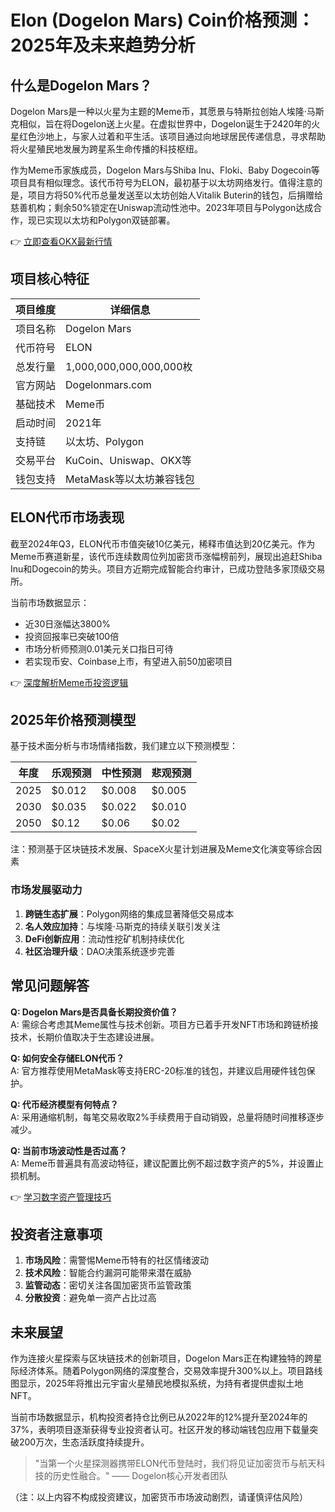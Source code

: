 # Elon (Dogelon Mars) Coin价格预测：2025年及未来趋势分析

## 什么是Dogelon Mars？

Dogelon Mars是一种以火星为主题的Meme币，其愿景与特斯拉创始人埃隆·马斯克相似，旨在将Dogelon送上火星。在虚拟世界中，Dogelon诞生于2420年的火星红色沙地上，与家人过着和平生活。该项目通过向地球居民传递信息，寻求帮助将火星殖民地发展为跨星系生命传播的科技枢纽。

作为Meme币家族成员，Dogelon Mars与Shiba Inu、Floki、Baby Dogecoin等项目具有相似理念。该代币符号为ELON，最初基于以太坊网络发行。值得注意的是，项目方将50%代币总量发送至以太坊创始人Vitalik Buterin的钱包，后捐赠给慈善机构；剩余50%锁定在Uniswap流动性池中。2023年项目与Polygon达成合作，现已实现以太坊和Polygon双链部署。

👉 [立即查看OKX最新行情](https://bit.ly/okx_welcome)

## 项目核心特征

| 项目维度       | 详细信息                     |
|----------------|----------------------------|
| 项目名称       | Dogelon Mars                |
| 代币符号       | ELON                        |
| 总发行量       | 1,000,000,000,000,000枚     |
| 官方网站       | Dogelonmars.com             |
| 基础技术       | Meme币                      |
| 启动时间       | 2021年                      |
| 支持链         | 以太坊、Polygon             |
| 交易平台       | KuCoin、Uniswap、OKX等      |
| 钱包支持       | MetaMask等以太坊兼容钱包    |

## ELON代币市场表现

截至2024年Q3，ELON代币市值突破10亿美元，稀释市值达到20亿美元。作为Meme币赛道新星，该代币连续数周位列加密货币涨幅榜前列，展现出追赶Shiba Inu和Dogecoin的势头。项目方近期完成智能合约审计，已成功登陆多家顶级交易所。

当前市场数据显示：
- 近30日涨幅达3800%
- 投资回报率已突破100倍
- 市场分析师预测0.01美元关口指日可待
- 若实现币安、Coinbase上市，有望进入前50加密项目

👉 [深度解析Meme币投资逻辑](https://bit.ly/okx_welcome)

## 2025年价格预测模型

基于技术面分析与市场情绪指数，我们建立以下预测模型：

| 年度   | 乐观预测 | 中性预测 | 悲观预测 |
|--------|----------|----------|----------|
| 2025   | $0.012   | $0.008   | $0.005   |
| 2030   | $0.035   | $0.022   | $0.010   |
| 2050   | $0.12    | $0.06    | $0.02    |

注：预测基于区块链技术发展、SpaceX火星计划进展及Meme文化演变等综合因素

### 市场发展驱动力

1. **跨链生态扩展**：Polygon网络的集成显著降低交易成本
2. **名人效应加持**：与埃隆·马斯克的持续关联引发关注
3. **DeFi创新应用**：流动性挖矿机制持续优化
4. **社区治理升级**：DAO决策系统逐步完善

## 常见问题解答

**Q: Dogelon Mars是否具备长期投资价值？**  
A: 需综合考虑其Meme属性与技术创新。项目方已着手开发NFT市场和跨链桥接技术，长期价值取决于生态建设进展。

**Q: 如何安全存储ELON代币？**  
A: 官方推荐使用MetaMask等支持ERC-20标准的钱包，并建议启用硬件钱包保护。

**Q: 代币经济模型有何特点？**  
A: 采用通缩机制，每笔交易收取2%手续费用于自动销毁，总量将随时间推移逐步减少。

**Q: 当前市场波动性是否过高？**  
A: Meme币普遍具有高波动特征，建议配置比例不超过数字资产的5%，并设置止损机制。

👉 [学习数字资产管理技巧](https://bit.ly/okx_welcome)

## 投资者注意事项

1. **市场风险**：需警惕Meme币特有的社区情绪波动
2. **技术风险**：智能合约漏洞可能带来潜在威胁
3. **监管动态**：密切关注各国加密货币监管政策
4. **分散投资**：避免单一资产占比过高

## 未来展望

作为连接火星探索与区块链技术的创新项目，Dogelon Mars正在构建独特的跨星际经济体系。随着Polygon网络的深度整合，交易效率提升300%以上。项目路线图显示，2025年将推出元宇宙火星殖民地模拟系统，为持有者提供虚拟土地NFT。

当前市场数据显示，机构投资者持仓比例已从2022年的12%提升至2024年的37%，表明项目逐渐获得专业投资者认可。社区开发的移动端钱包应用下载量突破200万次，生态活跃度持续提升。

> "当第一个火星探测器携带ELON代币登陆时，我们将见证加密货币与航天科技的历史性融合。" —— Dogelon核心开发者团队

（注：以上内容不构成投资建议，加密货币市场波动剧烈，请谨慎评估风险）